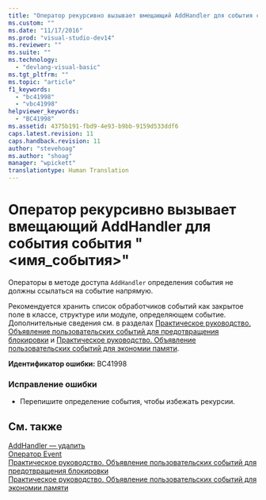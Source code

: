 ```yaml
---
title: "Оператор рекурсивно вызывает вмещающий AddHandler для события события &quot;&lt;имя_события&gt;&quot; | Microsoft Docs"
ms.custom: ""
ms.date: "11/17/2016"
ms.prod: "visual-studio-dev14"
ms.reviewer: ""
ms.suite: ""
ms.technology: 
  - "devlang-visual-basic"
ms.tgt_pltfrm: ""
ms.topic: "article"
f1_keywords: 
  - "bc41998"
  - "vbc41998"
helpviewer_keywords: 
  - "BC41998"
ms.assetid: 4375b191-fbd9-4e93-b9bb-9159d533ddf6
caps.latest.revision: 11
caps.handback.revision: 11
author: "stevehoag"
ms.author: "shoag"
manager: "wpickett"
translationtype: Human Translation
---
```

# Оператор рекурсивно вызывает вмещающий AddHandler для события события &quot;&lt;имя_события&gt;&quot;
Операторы в методе доступа `AddHandler` определения события не должны ссылаться на событие напрямую.  
  
 Рекомендуется хранить список обработчиков событий как закрытое поле в классе, структуре или модуле, определяющем событие. Дополнительные сведения см. в разделах [Практическое руководство. Объявление пользовательских событий для предотвращения блокировки](../../visual-basic/programming-guide/language-features/events/how-to-declare-custom-events-to-avoid-blocking.md) и [Практическое руководство. Объявление пользовательских событий для экономии памяти](../../visual-basic/programming-guide/language-features/events/how-to-declare-custom-events-to-conserve-memory.md).  
  
 **Идентификатор ошибки:** BC41998  
  
### Исправление ошибки  
  
-   Перепишите определение события, чтобы избежать рекурсии.  
  
## См. также  
 [AddHandler — удалить](http://msdn.microsoft.com/ru-ru/fc464cf8-582c-48a6-a9c2-185c4c3d5ff8)   
 [Оператор Event](../../visual-basic/language-reference/statements/event-statement.md)   
 [Практическое руководство. Объявление пользовательских событий для предотвращения блокировки](../../visual-basic/programming-guide/language-features/events/how-to-declare-custom-events-to-avoid-blocking.md)   
 [Практическое руководство. Объявление пользовательских событий для экономии памяти](../../visual-basic/programming-guide/language-features/events/how-to-declare-custom-events-to-conserve-memory.md)